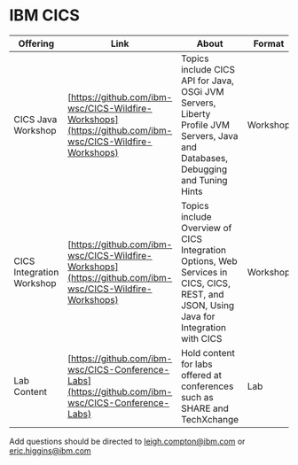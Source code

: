 # IBM CICS

| Offering    | Link | About | Format |
| -------- | ------- | ------- | ------- |
| CICS Java Workshop | [https://github.com/ibm-wsc/CICS-Wildfire-Workshops](https://github.com/ibm-wsc/CICS-Wildfire-Workshops) | Topics include CICS API for Java, OSGi JVM Servers, Liberty Profile JVM Servers, Java and Databases, Debugging and Tuning Hints | Workshop |
| CICS Integration Workshop | [https://github.com/ibm-wsc/CICS-Wildfire-Workshops](https://github.com/ibm-wsc/CICS-Wildfire-Workshops) | Topics include Overview of CICS Integration Options, Web Services in CICS, CICS, REST, and JSON, Using Java for Integration with CICS | Workshop |
| Lab Content | [https://github.com/ibm-wsc/CICS-Conference-Labs](https://github.com/ibm-wsc/CICS-Conference-Labs) | Hold content for labs offered at conferences such as SHARE and TechXchange | Lab |

Add questions should be directed to leigh.compton@ibm.com or eric.higgins@ibm.com